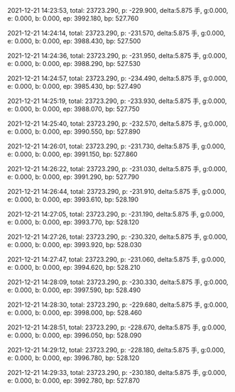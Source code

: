 2021-12-21 14:23:53, total: 23723.290, p: -229.900, delta:5.875 手, g:0.000, e: 0.000, b: 0.000, ep: 3992.180, bp: 527.760

2021-12-21 14:24:14, total: 23723.290, p: -231.570, delta:5.875 手, g:0.000, e: 0.000, b: 0.000, ep: 3988.430, bp: 527.500

2021-12-21 14:24:36, total: 23723.290, p: -231.950, delta:5.875 手, g:0.000, e: 0.000, b: 0.000, ep: 3988.290, bp: 527.530

2021-12-21 14:24:57, total: 23723.290, p: -234.490, delta:5.875 手, g:0.000, e: 0.000, b: 0.000, ep: 3985.430, bp: 527.490

2021-12-21 14:25:19, total: 23723.290, p: -233.930, delta:5.875 手, g:0.000, e: 0.000, b: 0.000, ep: 3988.070, bp: 527.750

2021-12-21 14:25:40, total: 23723.290, p: -232.570, delta:5.875 手, g:0.000, e: 0.000, b: 0.000, ep: 3990.550, bp: 527.890

2021-12-21 14:26:01, total: 23723.290, p: -231.730, delta:5.875 手, g:0.000, e: 0.000, b: 0.000, ep: 3991.150, bp: 527.860

2021-12-21 14:26:22, total: 23723.290, p: -231.030, delta:5.875 手, g:0.000, e: 0.000, b: 0.000, ep: 3991.290, bp: 527.790

2021-12-21 14:26:44, total: 23723.290, p: -231.910, delta:5.875 手, g:0.000, e: 0.000, b: 0.000, ep: 3993.610, bp: 528.190

2021-12-21 14:27:05, total: 23723.290, p: -231.190, delta:5.875 手, g:0.000, e: 0.000, b: 0.000, ep: 3993.770, bp: 528.120

2021-12-21 14:27:26, total: 23723.290, p: -230.320, delta:5.875 手, g:0.000, e: 0.000, b: 0.000, ep: 3993.920, bp: 528.030

2021-12-21 14:27:47, total: 23723.290, p: -231.060, delta:5.875 手, g:0.000, e: 0.000, b: 0.000, ep: 3994.620, bp: 528.210

2021-12-21 14:28:09, total: 23723.290, p: -230.330, delta:5.875 手, g:0.000, e: 0.000, b: 0.000, ep: 3997.590, bp: 528.490

2021-12-21 14:28:30, total: 23723.290, p: -229.680, delta:5.875 手, g:0.000, e: 0.000, b: 0.000, ep: 3998.000, bp: 528.460

2021-12-21 14:28:51, total: 23723.290, p: -228.670, delta:5.875 手, g:0.000, e: 0.000, b: 0.000, ep: 3996.050, bp: 528.090

2021-12-21 14:29:12, total: 23723.290, p: -228.180, delta:5.875 手, g:0.000, e: 0.000, b: 0.000, ep: 3996.780, bp: 528.120

2021-12-21 14:29:33, total: 23723.290, p: -230.180, delta:5.875 手, g:0.000, e: 0.000, b: 0.000, ep: 3992.780, bp: 527.870